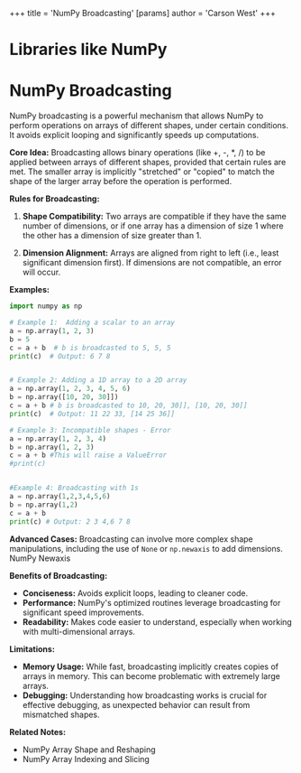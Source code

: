 +++
 title = 'NumPy Broadcasting'
[params]
	author = 'Carson West'
+++
# Libraries like NumPy
# NumPy Broadcasting 
NumPy broadcasting is a powerful mechanism that allows NumPy to perform operations on arrays of different shapes, under certain conditions.  It avoids explicit looping and significantly speeds up computations.

**Core Idea:** Broadcasting allows binary operations (like +, -, *, /) to be applied between arrays of different shapes, provided that certain rules are met.  The smaller array is implicitly "stretched" or "copied" to match the shape of the larger array before the operation is performed.


**Rules for Broadcasting:**

1. **Shape Compatibility:** Two arrays are compatible if they have the same number of dimensions, or if one array has a dimension of size 1 where the other has a dimension of size greater than 1.

2. **Dimension Alignment:**  Arrays are aligned from right to left (i.e., least significant dimension first).  If dimensions are not compatible, an error will occur.


**Examples:**

```python
import numpy as np

# Example 1:  Adding a scalar to an array
a = np.array(1, 2, 3)
b = 5
c = a + b  # b is broadcasted to 5, 5, 5
print(c)  # Output: 6 7 8


# Example 2: Adding a 1D array to a 2D array
a = np.array(1, 2, 3, 4, 5, 6)
b = np.array([10, 20, 30]])
c = a + b # b is broadcasted to 10, 20, 30]], [10, 20, 30]]
print(c)  # Output: 11 22 33, [14 25 36]]

# Example 3: Incompatible shapes - Error
a = np.array(1, 2, 3, 4)
b = np.array(1, 2, 3)
c = a + b #This will raise a ValueError
#print(c)


#Example 4: Broadcasting with 1s
a = np.array(1,2,3,4,5,6)
b = np.array(1,2)
c = a + b
print(c) # Output: 2 3 4,6 7 8

```

**Advanced Cases:**  Broadcasting can involve more complex shape manipulations, including the use of `None` or `np.newaxis` to add dimensions.  NumPy Newaxis


**Benefits of Broadcasting:**

* **Conciseness:**  Avoids explicit loops, leading to cleaner code.
* **Performance:**  NumPy's optimized routines leverage broadcasting for significant speed improvements.
* **Readability:**  Makes code easier to understand, especially when working with multi-dimensional arrays.

**Limitations:**

* **Memory Usage:**  While fast, broadcasting implicitly creates copies of arrays in memory. This can become problematic with extremely large arrays.
* **Debugging:**  Understanding how broadcasting works is crucial for effective debugging, as unexpected behavior can result from mismatched shapes.

**Related Notes:**

* NumPy Array Shape and Reshaping
* NumPy Array Indexing and Slicing


